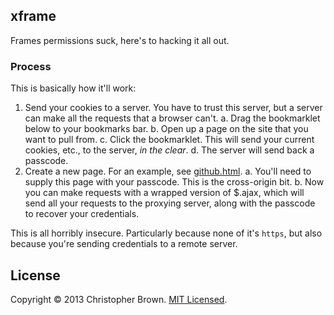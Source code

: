 ## xframe

Frames permissions suck, here's to hacking it all out.

### Process

This is basically how it'll work:

1. Send your cookies to a server. You have to trust this server, but a server can make all the requests that a browser can't.
    a. Drag the bookmarklet below to your bookmarks bar.
    b. Open up a page on the site that you want to pull from.
    c. Click the bookmarklet. This will send your current cookies, etc., to the server, *in the clear*.
    d. The server will send back a passcode.
2. Create a new page. For an example, see [github.html](github.html).
    a. You'll need to supply this page with your passcode. This is the cross-origin bit.
    b. Now you can make requests with a wrapped version of $.ajax, which will send all your requests to the proxying server, along with the passcode to recover your credentials.

This is all horribly insecure. Particularly because none of it's `https`, but also because you're sending credentials to a remote server.


## License

Copyright © 2013 Christopher Brown. [MIT Licensed](LICENSE).

